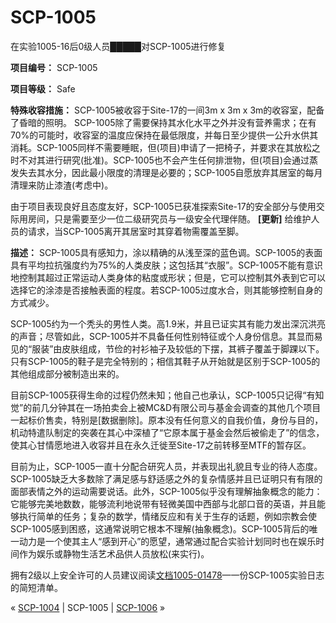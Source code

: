 # SCP-1005
                        




在实验1005-16后0级人员█████对SCP-1005进行修复



**项目编号：** SCP-1005

**项目等级：** Safe

**特殊收容措施：** SCP-1005被收容于Site-17的一间3m x 3m x 3m的收容室，配备了昏暗的照明。 SCP-1005除了需要保持其水化水平之外并没有营养需求；在有70%的可能时，收容室的温度应保持在最低限度，并每日至少提供一公升水供其消耗。SCP-1005同样不需要睡眠，但(项目)申请了一把椅子，并要求在其放松之时不对其进行研究(批准)。SCP-1005也不会产生任何排泄物，但(项目)会通过蒸发失去其水分，因此最小限度的清理是必要的；SCP-1005自愿放弃其居室的每月清理来防止漆渣(考虑中)。

由于项目表现良好且态度友好，SCP-1005已获准探索Site-17的安全部分与使用交际用房间，只是需要至少一位二级研究员与一级安全代理伴随。 **[更新]** 给维护人员的请求，当SCP-1005离开其居室时其穿着物需覆盖至脚。

**描述：** SCP-1005具有感知力，涂以精确的从浅至深的蓝色调。SCP-1005的表面具有平均拉抗强度约为75%的人类皮肤；这包括其“衣服”。SCP-1005不能有意识地控制其超过正常运动人类身体的粘度或形状；但是，它可以控制其外表到它可以选择它的涂漆是否接触表面的程度。若SCP-1005过度水合，则其能够控制自身的方式减少。

SCP-1005约为一个秃头的男性人类。高1.9米，并且已证实其有能力发出深沉洪亮的声音；尽管如此，SCP-1005并不具备任何性别特征或个人身份信息。其显而易见的“服装”由皮肤组成，节俭的衬衫袖子及较低的下摆，其裤子覆盖于脚踝以下。只有SCP-1005的鞋子是完全特别的；相信其鞋子从开始就是区别于SCP-1005的其他组成部分被制造出来的。

目前SCP-1005获得生命的过程仍然未知；他自己也承认，SCP-1005只记得“有知觉”的前几分钟其在一场拍卖会上被MC&D有限公司与基金会调查的其他几个项目一起标价售卖，特别是[数据删除]。原本没有任何意义的自我价值，身份与目的，机动特遣队制定的突袭在其心中深植了“它原本属于基金会然后被偷走了”的信念，使其心甘情愿地进入收容并且在永久迁徙至Site-17之前转移至MTF的暂存区。

目前为止，SCP-1005一直十分配合研究人员，并表现出礼貌且专业的待人态度。SCP-1005缺乏大多数除了满足感与舒适感之外的复杂情感并且已证明只有有限的面部表情之外的运动需要说话。此外，SCP-1005似乎没有理解抽象概念的能力：它能够完美地数数，能够流利地说带有轻微美国中西部与北部口音的英语，并且能够执行简单的任务；复杂的数学，情绪反应和有关于生存的话题，例如宗教会使SCP-1005感到困惑，这通常说明它根本不理解(抽象概念)。SCP-1005背后的唯一动力是一个使其主人“感到开心”的愿望，通常通过配合实验计划同时也在娱乐时间作为娱乐或静物生活艺术品供人员放松(来实行)。

拥有2级以上安全许可的人员建议阅读[文档1005-01478](/document-1005-01478)—一份SCP-1005实验日志的简短清单。



« [SCP-1004](/scp-1004) | SCP-1005 | [SCP-1006](/scp-1006) »





                    
